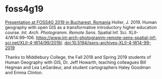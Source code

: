 # foss4g19
[Presentation at FOSS4G 2019 in Bucharest, Romania](hollerFOSS4G19.pdf)
Holler, J. 2019. Human geography with open GIS as a transformative introductory higher education course. _Int. Arch. Photogramm. Remote Sens_. Spatial Inf. Sci. XLII-4/W14:99–106. https://www.int-arch-photogramm-remote-sens-spatial-inf-sci.net/XLII-4-W14/99/2019/.
[doi:10.5194/isprs-archives-XLII-4-W14-99-2019](https://doi.org/10.5194/isprs-archives-XLII-4-W14-99-2019)

Thanks to Middlebury College, the Fall 2018 and Spring 2019 students of Human Geography with GIS, Dr. Jeff Howarth, teaching colleagues Bill Hegman and Lea LeGardeur, and student cartographers Haley Goodman and Emma Clinton.
